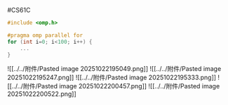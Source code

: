 #CS61C 
```c
#include <omp.h>

#pragma omp parallel for 
for (int i=0; i<100; i++) {
	...
}
```

![[../../附件/Pasted image 20251022195049.png]]
![[../../附件/Pasted image 20251022195247.png]]
![[../../附件/Pasted image 20251022195333.png]]
![[../../附件/Pasted image 20251022200457.png]]
![[../../附件/Pasted image 20251022200522.png]]